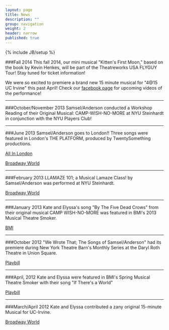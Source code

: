 ```yaml
---
layout: page
title: News
description: ""
group: navigation
weight: 2
header: narrow
published: true
---
```


{% include JB/setup %}

###Fall 2014
This fall 2014, our mini musical "Kitten's First Moon," based on the book by Kevin Henkes, will be part of the Theatreworks USA FLYGUY Tour! Stay tuned for ticket information!

We were so excited to premiere a brand new 15 minute musical for "4@15 UC Irvine" this past April! Check our [facebook page](https://www.facebook.com/SamselAnderson) for upcoming videos of the performance!

***

###October/November 2013
Samsel/Anderson conducted a Workshop Reading of their Original Musical: CAMP-WISH-NO-MORE at NYU Steinhardt in conjunction with the NYU Players Club!

***

###June 2013
Samsel/Anderson goes to London!! Three songs were featured in London's THE PLATFORM, produced by TwentySomething productions.

[All In London](http://www.allinlondon.co.uk/whats-on.php?event=106396)

[Broadway World](http://westend.broadwayworld.com/article/SMASH-Composer-Drew-Gasparini-and-Twentysomething-to-Kick-Off-PLATFORM-LDN-Concert-Series-June-9-20130529)

***

###February 2013
LLAMAZE 101; a Musical Lamaze Class! by Samsel/Anderson was performed at NYU Steinhardt.

[Broadway World](http://broadwayworld.com/article/NYU-Steinhardts-415-Four-New-Fifteen-Minute-Musicals-Set-for-22-3-20130201)

***

###January 2013
Kate and Elyssa's song "By The Five Dead Crows" from their original musical CAMP WISH-NO-MORE was featured in BMI's 2013 Musical Theatre Smoker.

[BMI](http://www.bmi.com/photos/entry/559685)

***

###October 2012
"We Wrote That; The Songs of Samsel/Anderson" had its premiere during New York Theatre Barn's Monthly Series at the Daryl Roth Theatre in Union Square. 

[Playbill](http://www.playbill.com/news/article/171025-NYTB-Concert-to-Showcase-Songs-by-Elyssa-Samsel-Kate-Anderson-Julian-Blackmore-and-More)

***

###April, 2012
Kate and Elyssa were featured in BMI's Spring Musical Theatre Smoker with their song "If There's a World" 

[Playbill](http://www.playbill.com/news/article/165262-Amy-Justman-Donna-Vivino-Jason-Patrick-Sands-and-More-Will-Perform-at-BMIs-Smoker-Showcase)

***

###March/April 2012
Kate and Elyssa contributed a zany original 15-minute Musical for UC-Irvine.

[Broadway World](http://broadwayworld.com/article/415-4-NEW-15-MINUTE-MUSICALS-Set-for-Friday-Show-Include-WHO-WANTS-TO-BE-ADOPTED-Irving-CA-20120417)